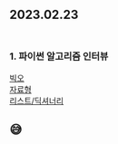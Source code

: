 ## 2023.02.23<br/><br/>

### 1. 파이썬 알고리즘 인터뷰
[빅오](https://velog.io/@jiyoon2/%EB%B9%85%EC%98%A4big-O)<br>
[자료형](https://velog.io/@jiyoon2/%EC%9E%90%EB%A3%8C%ED%98%95)<br>
[리스트/딕셔너리](https://velog.io/@jiyoon2/%EB%A6%AC%EC%8A%A4%ED%8A%B8-%EB%94%95%EC%85%94%EB%84%88%EB%A6%AC)<br>


## 😅
